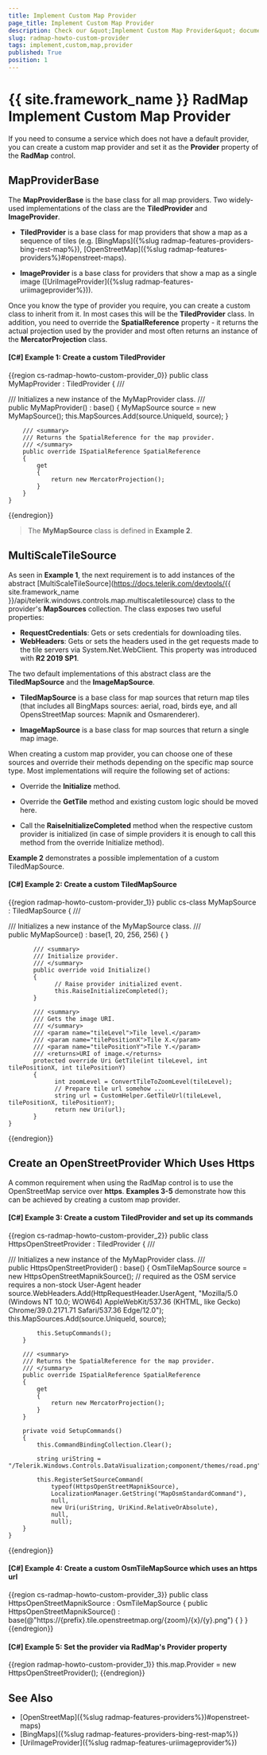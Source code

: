```yaml
---
title: Implement Custom Map Provider
page_title: Implement Custom Map Provider
description: Check our &quot;Implement Custom Map Provider&quot; documentation article for the RadMap {{ site.framework_name }} control.
slug: radmap-howto-custom-provider
tags: implement,custom,map,provider
published: True
position: 1
---
```


# {{ site.framework_name }} RadMap Implement Custom Map Provider

If you need to consume a service which does not have a default provider, you can create a custom map provider and set it as the **Provider** property of the **RadMap** control.

## MapProviderBase

The **MapProviderBase** is the base class for all map providers. Two widely-used implementations of the class are the __TiledProvider__ and __ImageProvider__.

* __TiledProvider__ is a base class for map providers that show a map as a sequence of tiles (e.g. [BingMaps]({%slug radmap-features-providers-bing-rest-map%}), [OpenStreetMap]({%slug radmap-features-providers%}#openstreet-maps).

* __ImageProvider__ is a base class for providers that show a map as a single image ([UriImageProvider]({%slug radmap-features-uriimageprovider%})). 

Once you know the type of provider you require, you can create a custom class to inherit from it. In most cases this will be the __TiledProvider__ class. In addition, you need to override the **SpatialReference** property - it returns the actual projection used by the provider and most often returns an instance of the __MercatorProjection__ class.

#### __[C#] Example 1: Create a custom TiledProvider__
{{region cs-radmap-howto-custom-provider_0}}
	public class MyMapProvider : TiledProvider
	{
		/// <summary>
		/// Initializes a new instance of the MyMapProvider class.
		/// </summary>
		public MyMapProvider()
				: base()
		{
			MyMapSource source = new MyMapSource();
			this.MapSources.Add(source.UniqueId, source);
		}

		/// <summary>
		/// Returns the SpatialReference for the map provider.
		/// </summary>
		public override ISpatialReference SpatialReference
		{
			get
			{
				return new MercatorProjection();
			}
		}
	}
{{endregion}}

>The **MyMapSource** class is defined in **Example 2**.

## MultiScaleTileSource

As seen in **Example 1**, the next requirement is to add instances of the abstract [MultiScaleTileSource](https://docs.telerik.com/devtools/{{ site.framework_name }}/api/telerik.windows.controls.map.multiscaletilesource) class to the provider's **MapSources** collection. The class exposes two useful properties:

* **RequestCredentials**: Gets or sets credentials for downloading tiles.
* **WebHeaders**: Gets or sets the headers used in the get requests made to the tile servers via System.Net.WebClient. This property was introduced with **R2 2019 SP1**.

The two default implementations of this abstract class are the __TiledMapSource__ and the __ImageMapSource__.

* __TiledMapSource__ is a base class for map sources that return map tiles (that includes all BingMaps sources: aerial, road, birds eye, and all OpensStreetMap sources: Mapnik and Osmarenderer).

* __ImageMapSource__ is a base class for map sources that return a single map image.

When creating a custom map provider, you can choose one of these sources and override their methods depending on the specific map source type. Most implementations will require the following set of actions:

* Override the __Initialize__ method.

* Override the __GetTile__ method and existing custom logic should be moved here.

* Call the __RaiseInitializeCompleted__ method when the respective custom provider is initialized (in case of simple providers it is enough to call this method from the override Initialize method).

**Example 2** demonstrates a possible implementation of a custom TiledMapSource.

#### __[C#] Example 2: Create a custom TiledMapSource__
{{region radmap-howto-custom-provider_1}}
	public cs-class MyMapSource : TiledMapSource
	{
	       /// <summary>
	       /// Initializes a new instance of the MyMapSource class.
	       /// </summary>
	       public MyMapSource()
	             : base(1, 20, 256, 256)
	       {
	       }
		   
	       /// <summary>
	       /// Initialize provider.
	       /// </summary>
	       public override void Initialize()
	       {
	             // Raise provider initialized event.
	             this.RaiseInitializeCompleted();
	       }

	       /// <summary>
	       /// Gets the image URI.
	       /// </summary>
	       /// <param name="tileLevel">Tile level.</param>
	       /// <param name="tilePositionX">Tile X.</param>
	       /// <param name="tilePositionY">Tile Y.</param>
	       /// <returns>URI of image.</returns>
	       protected override Uri GetTile(int tileLevel, int tilePositionX, int tilePositionY)
	       {
	             int zoomLevel = ConvertTileToZoomLevel(tileLevel);
	             // Prepare tile url somehow ...
	             string url = CustomHelper.GetTileUrl(tileLevel, tilePositionX, tilePositionY);
	             return new Uri(url);
	       }
	}
{{endregion}}

## Create an OpenStreetProvider Which Uses Https

A common requirement when using the RadMap control is to use the OpenStreetMap service over **https**. **Examples 3-5** demonstrate how this can be achieved by creating a custom map provider.

#### __[C#] Example 3: Create a custom TiledProvider and set up its commands__
{{region cs-radmap-howto-custom-provider_2}}
	public class HttpsOpenStreetProvider : TiledProvider
    {
        /// <summary>
        /// Initializes a new instance of the MyMapProvider class.
        /// </summary>
        public HttpsOpenStreetProvider()
              : base()
        {
            OsmTileMapSource source = new HttpsOpenStreetMapnikSource();
			// required as the OSM service requires a non-stock User-Agent header
            source.WebHeaders.Add(HttpRequestHeader.UserAgent, "Mozilla/5.0 (Windows NT 10.0; WOW64) AppleWebKit/537.36 (KHTML, like Gecko) Chrome/39.0.2171.71 Safari/537.36 Edge/12.0");
            this.MapSources.Add(source.UniqueId, source);
 
            this.SetupCommands();
        }

        /// <summary>
        /// Returns the SpatialReference for the map provider.
        /// </summary>
        public override ISpatialReference SpatialReference
        {
            get
            {
                return new MercatorProjection();
            }
        }
 
        private void SetupCommands()
        {
            this.CommandBindingCollection.Clear();
 
            string uriString = "/Telerik.Windows.Controls.DataVisualization;component/themes/road.png";
 
            this.RegisterSetSourceCommand(
                typeof(HttpsOpenStreetMapnikSource),
                LocalizationManager.GetString("MapOsmStandardCommand"),
                null,
                new Uri(uriString, UriKind.RelativeOrAbsolute),
                null,
                null);
        }
    }
{{endregion}}

#### __[C#] Example 4: Create a custom OsmTileMapSource which uses an https url__
{{region cs-radmap-howto-custom-provider_3}}
    public class HttpsOpenStreetMapnikSource : OsmTileMapSource
    {
        public HttpsOpenStreetMapnikSource() : base(@"https://{prefix}.tile.openstreetmap.org/{zoom}/{x}/{y}.png")
        {
        }
    }
{{endregion}}

#### __[C#] Example 5: Set the provider via RadMap's Provider property__
{{region radmap-howto-custom-provider_1}}
	this.map.Provider = new HttpsOpenStreetProvider();
{{endregion}}

## See Also

* [OpenStreetMap]({%slug radmap-features-providers%})#openstreet-maps)
* [BingMaps]({%slug radmap-features-providers-bing-rest-map%})
* [UriImageProvider]({%slug radmap-features-uriimageprovider%})
